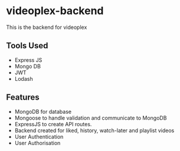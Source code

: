 # videoplex-backend
This is the backend for videoplex
## Tools Used
 * Express JS
 * Mongo DB
 * JWT
 * Lodash
  
## Features
  * MongoDB for database
  * Mongoose to handle validation and communicate to MongoDB
  * ExpressJS to create API routes.
  * Backend created for liked, history, watch-later and playlist videos 
  * User Authentication
  * User Authorisation